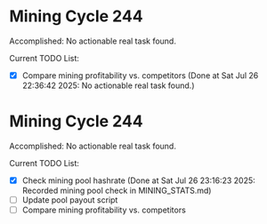 # Mining Cycle 244

Accomplished: No actionable real task found.

Current TODO List:

- [x] Compare mining profitability vs. competitors  (Done at Sat Jul 26 22:36:42 2025: No actionable real task found.)

# Mining Cycle 244

Accomplished: No actionable real task found.

Current TODO List:

- [x] Check mining pool hashrate  (Done at Sat Jul 26 23:16:23 2025: Recorded mining pool check in MINING_STATS.md)
- [ ] Update pool payout script
- [ ] Compare mining profitability vs. competitors